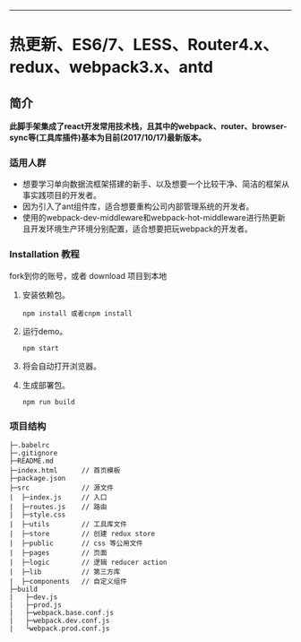
***
# 热更新、ES6/7、LESS、Router4.x、redux、webpack3.x、antd
## 简介
**此脚手架集成了react开发常用技术栈，且其中的webpack、router、browser-sync等(工具库插件)基本为目前(2017/10/17)最新版本。**
### 适用人群
* 想要学习单向数据流框架搭建的新手、以及想要一个比较干净、简洁的框架从事实践项目的开发者。
* 因为引入了ant组件库，适合想要重构公司内部管理系统的开发者。
* 使用的webpack-dev-middleware和webpack-hot-middleware进行热更新 且开发环境生产环境分别配置，适合想要把玩webpack的开发者。

### Installation 教程
fork到你的账号，或者 download 项目到本地

1. 安装依赖包。

    `npm install 或者cnpm install`
2. 运行demo。

   `npm start`
3. 将会自动打开浏览器。
4. 生成部署包。

    `npm run build`

### 项目结构
```text
├─.babelrc
├─.gitignore
├─README.md
├─index.html      // 首页模板
├─package.json
├─src             // 源文件
|  ├─index.js     // 入口
|  ├─routes.js    // 路由
|  ├─style.css
|  ├─utils        // 工具库文件
|  ├─store        // 创建 redux store
|  ├─public       // css 等公用文件
|  ├─pages        // 页面
|  ├─logic        // 逻辑 reducer action
|  ├─lib          // 第三方库
|  ├─components   // 自定义组件
├─build
|   ├─dev.js
|   ├─prod.js
|   ├─webpack.base.conf.js
|   ├─webpack.dev.conf.js
|   └webpack.prod.conf.js
